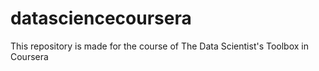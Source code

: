 # datasciencecoursera
This repository is made for the course of The Data Scientist's Toolbox in Coursera
